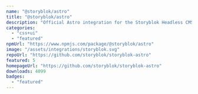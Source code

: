 ```yaml
---
name: "@storyblok/astro"
title: "@storyblok/astro"
description: "Official Astro integration for the Storyblok Headless CMS"
categories:
  - "css+ui"
  - "featured"
npmUrl: "https://www.npmjs.com/package/@storyblok/astro"
image: "/assets/integrations/storyblok.svg"
repoUrl: "https://github.com/storyblok/storyblok-astro"
featured: 5
homepageUrl: "https://github.com/storyblok/storyblok-astro"
downloads: 4099
badges:
  - "featured"
---
```

